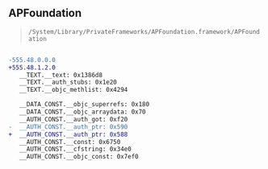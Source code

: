 ## APFoundation

> `/System/Library/PrivateFrameworks/APFoundation.framework/APFoundation`

```diff

-555.48.0.0.0
+555.48.1.2.0
   __TEXT.__text: 0x1386d8
   __TEXT.__auth_stubs: 0x1e20
   __TEXT.__objc_methlist: 0x4294

   __DATA_CONST.__objc_superrefs: 0x180
   __DATA_CONST.__objc_arraydata: 0x70
   __AUTH_CONST.__auth_got: 0xf20
-  __AUTH_CONST.__auth_ptr: 0x590
+  __AUTH_CONST.__auth_ptr: 0x588
   __AUTH_CONST.__const: 0x6750
   __AUTH_CONST.__cfstring: 0x34e0
   __AUTH_CONST.__objc_const: 0x7ef0

```
